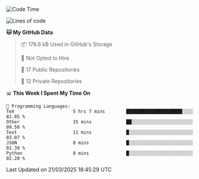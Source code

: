 <!--START_SECTION:waka-->
![Code Time](http://img.shields.io/badge/Code%20Time-1%2C083%20hrs%2015%20mins-blue)

![Lines of code](https://img.shields.io/badge/From%20Hello%20World%20I%27ve%20Written-222.6%20thousand%20lines%20of%20code-blue)

**🐱 My GitHub Data** 

> 📦 176.6 kB Used in GitHub's Storage 
 > 
> 🚫 Not Opted to Hire
 > 
> 📜 17 Public Repositories 
 > 
> 🔑 12 Private Repositories 
 > 
📊 **This Week I Spent My Time On** 

```text
💬 Programming Languages: 
TeX                      5 hrs 7 mins        █████████████████████░░░░   82.85 % 
Other                    35 mins             ██░░░░░░░░░░░░░░░░░░░░░░░   09.50 % 
Text                     11 mins             █░░░░░░░░░░░░░░░░░░░░░░░░   03.07 % 
JSON                     8 mins              █░░░░░░░░░░░░░░░░░░░░░░░░   02.39 % 
Python                   8 mins              █░░░░░░░░░░░░░░░░░░░░░░░░   02.20 % 
```


 Last Updated on 21/03/2025 18:45:29 UTC
<!--END_SECTION:waka-->

